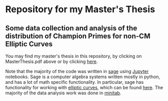 # Repository for my Master's Thesis
## Some data collection and analysis of the distribution of Champion Primes for non-CM Elliptic Curves

You may find my master's thesis in this repository, by clicking on MasterThesis.pdf above or by clicking [here](https://github.com/alanhahn07/Master-Thesis/blob/main/MasterThesis.pdf). 

Note that the majority of the code was written in [sage](https://www.sagemath.org/) using [Jupyter](https://jupyter.org/about) notebooks. Sage is a computer algebra systems written mostly in python, and has a lot of math specific functionality. In particular, sage has functionality for working with [elliptic curves](https://en.wikipedia.org/wiki/Elliptic_curve), which can be found [here](https://doc.sagemath.org/html/en/reference/arithmetic_curves/index.html). The majority of the data analysis work was done in [minitab](https://en.wikipedia.org/wiki/Minitab).
